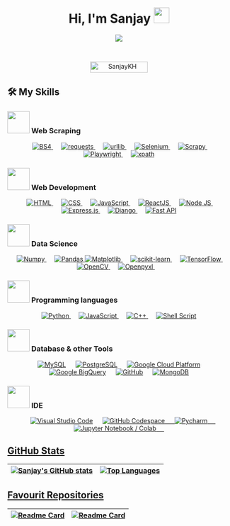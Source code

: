 <div>
<h1 align="center" >Hi, I'm Sanjay  
	<img src="https://media.giphy.com/media/hvRJCLFzcasrR4ia7z/giphy.gif" width="35">
</h1>      
<p align="center">    
    <a href="https://github.com/DenverCoder1/readme-typing-svg"><img src="https://readme-typing-svg.herokuapp.com?font=Time+New+Roman&color=%23C8BE25&size=25&center=true&vCenter=true&width=700&height=80&lines=Web+Scraping+🕸+Specialist;Professional+Python++🐍+Developer;Web+🌐+Developer;Machine+Learning+and+AI+Enthuasist;Life+Long+Learner"></a> 
</p>  
  <br>
  <p align="center"> 
	<img src="https://komarev.com/ghpvc/?username=SanjayKH-Git&label=Profile%20views&color=0047AB&style=plastic" alt="SanjayKH"   height=25px, width=130px/> 
  </p>
	
## 🛠️ My Skills
	
### <picture> <img src = "https://github.com/7oSkaaa/7oSkaaa/blob/main/Images/Front_End.gif?raw=true" width = 50px>  </picture> Web Scraping
<p align="center"> 
  &emsp; 
  <a href="https://pypi.org/project/beautifulsoup4/" target="_blank"> 
   <img alt="BS4" src="https://img.shields.io/badge/BeautifulSoup4%20-%23E34F26.svg?style=plastic&logo=BeautifulSoup4&logoColor=white">
  </a>   
  &emsp;
  <a href="https://pypi.org/project/requests/" target="_blank">
    <img alt="requests" src="https://img.shields.io/badge/requests%20-%231572B6.svg?style=plastic&logo=requests&logoColor=white">
  </a> 
  &emsp;
  <a href="https://www.geeksforgeeks.org/python-urllib-module/" target="_blank">
    <img alt="urllib" src="https://img.shields.io/badge/urllib-%2361DAFB.svg?style=plastic&logo=urllib&logoColor=black">
  </a>
  &emsp;
  <a href="https://www.geeksforgeeks.org/selenium-python-tutorial/" target="_blank"> 
     <img alt="Selenium" src="https://img.shields.io/badge/Selenium%20-%23F7DF1E.svg?style=plastic&logo=Selenium&logoColor=black">
   </a>
  &emsp;
  <a href="https://www.analyticsvidhya.com/blog/2017/07/web-scraping-in-python-using-scrapy" target="_blank"> 
     <img alt="Scrapy" src="https://img.shields.io/badge/scrapy%20-%23F7DF1E.svg?style=plastic&logo=Scrapy&logoColor=black">
   </a>
  &emsp;
   <a href="https://playwright.dev/" target="_blank"> 
     <img alt="Playwright" src="https://img.shields.io/badge/Playwright%20-%23F7DF1E.svg?style=plastic&logo=Playwright&logoColor=black">
   </a>
  &emsp;
   <a href="https://www.w3schools.com/xml/xpath_intro.asp" target="_blank"> 
     <img alt="xpath" src="https://img.shields.io/badge/xpath%20-%23F7DF1E.svg?style=plastic&logo=xpath&logoColor=black">
   </a>
</p>	

### <picture> <img src = "https://github.com/7oSkaaa/7oSkaaa/blob/main/Images/Front_End.gif?raw=true" width = 50px>  </picture>Web Development
<p align="center"> 
  &emsp; 
  <a href="https://www.w3.org/html/" target="_blank"> 
   <img alt="HTML" src="https://img.shields.io/badge/HTML5%20-%23E34F26.svg?style=flat-square&logo=html5&logoColor=white">
  </a>   
  &emsp;
  <a href="https://www.w3schools.com/css/" target="_blank">
    <img alt="CSS" src="https://img.shields.io/badge/CSS%20-%231572B6.svg?style=flat-square&logo=css3&logoColor=white">
  </a> 
  &emsp;
  <a href="https://developer.mozilla.org/en-US/docs/Web/JavaScript" target="_blank"> 
     <img alt="JavaScript" src="https://img.shields.io/badge/JavaScript%20-%23F7DF1E.svg?style=flat&logo=flat-square&logoColor=black">
   </a>
  &emsp; 	
  <a href="https://www.python.org" target="_blank">
    <img alt="ReactJS" src="https://img.shields.io/badge/React JS-%2361DAFB.svg?style=flat-square&logo=react&logoColor=black">
  </a>
  &emsp; 
  <a href="https://nodejs.org/" target="_blank"> 
   <img alt="Node JS" src="https://img.shields.io/badge/Node JS%20-%23E34F26.svg?style=plastic&logo=node.js&logoColor=white">
  </a>   
  &emsp;
  <a href="https://expressjs.com/" target="_blank">
    <img alt="Express.js" src="https://img.shields.io/badge/express-%23404d59.svg?style=plastic&logo=express&logoColor=white">
  </a> 
  &emsp;
  <a href="https://www.djangoproject.com/" target="_blank">
    <img alt="Django" src="https://img.shields.io/badge/Django-%234ea94b.svg?style=plastic&logo=django&logoColor=white">
  </a>
  &emsp;
  <a href="https://www.tutorialspoint.com/fastapi/index.htm" target="_blank">
    <img alt="Fast API" src="https://img.shields.io/badge/Fast API-%234ea94b.svg?style=plastic&logo=fastapi&logoColor=white">
  </a>
</p>

### <picture> <img src = "https://github.com/7oSkaaa/7oSkaaa/blob/main/Images/Front_End.gif?raw=true" width = 50px>  </picture>Data Science
<p align="center"> 
  &emsp; 
  <a href="https://numpy.org/" target="_blank"> 
   <img alt="Numpy" src="https://img.shields.io/badge/Numpy%20-%23E34F26.svg?style=plastic&logo=numpy&logoColor=white">
  </a>   
  &emsp;
  <a href="https://www.w3schools.com/python/pandas/default.asp" target="_blank">
    <img alt="Pandas" src="https://img.shields.io/badge/Pandas%20-%231572B6.svg?style=plastic&logo=pandas&logoColor=white">
  </a>
  <a href="https://matplotlib.org/" target="_blank">
    <img alt="Matplotlib" src="https://img.shields.io/badge/Matplotlib-%234ea94b.svg?style=plastic&logo=matplotlib&logoColor=white">
  </a>
  &emsp;
  <a href="https://scikit-learn.org/stable/" target="_blank"> 
     <img alt="scikit-learn" src="https://img.shields.io/badge/scikit-learn%20-%23F7DF1E.svg?style=flat&logo=scikit-learn&logoColor=black">
   </a>
  &emsp; 	
  <a href="https://www.tensorflow.org/" target="_blank">
    <img alt="TensorFlow" src="https://img.shields.io/badge/TensorFlow-%2361DAFB.svg?style=flat-square&logo=tensorflow&logoColor=black">
  </a>
  &emsp; 
  <a href="https://opencv.org/" target="_blank"> 
   <img alt="OpenCV" src="https://img.shields.io/badge/OpenCV%20-%23E34F26.svg?style=plastic&logo=opencv&logoColor=white">
  </a>   
  &emsp;
  <a href="https://openpyxl.readthedocs.io/en/stable/" target="_blank">
    <img alt="Openpyxl" src="https://img.shields.io/badge/Openpyxl-%23404d59.svg?style=plastic&logo=openpyxl&logoColor=white">
  </a> 
  &emsp;
</p>

### <picture> <img src = "https://github.com/7oSkaaa/7oSkaaa/blob/main/Images/Programming_Languages.gif?raw=true" width = 50px>  </picture> Programming languages

<p align="center"> 
  <a href="https://www.python.org" target="_blank">
    <img alt="Python" src="https://img.shields.io/badge/Python%20-%2314354C.svg?style=plastic&logo=python&logoColor=white">
  </a>
  &emsp;
  <a href="https://developer.mozilla.org/en-US/docs/Web/JavaScript" target="_blank"> 
     <img alt="JavaScript" src="https://img.shields.io/badge/JavaScript%20-%23F7DF1E.svg?style=plastic&logo=javascript&logoColor=black"> 
   </a>
  &emsp;   
  <a href="https://www.w3schools.com/cpp/" target="_blank"> 
    <img alt="C++" src="https://img.shields.io/badge/C++%20-%2300599C.svg?style=plastic&logo=c%2B%2B&logoColor=white">
  </a>  
  &emsp;
  <a href="https://www.w3schools.com/cpp/" target="_blank"> 
    <img alt="Shell Script" src="https://img.shields.io/badge/Shell Script%20-%2300599C.svg?style=plastic&logo=shell&logoColor=white">
  </a> 
</p>

 ### <picture> <img src = "https://github.com/7oSkaaa/7oSkaaa/blob/main/Images/Software_Tools.gif?raw=true" width = 50px>  </picture> Database & other Tools 
<p align="center">	
  &emsp;
    <a href="#"><img alt="MySQL" src="https://img.shields.io/badge/-MySQL-FE7A16?style=plastic&logo=MySQL&logoColor=white"></a>	
  &emsp;
    <a href="#"><img alt="PostgreSQL" src="https://img.shields.io/badge/-PostgreSQL-FE7A16?style=plastic&logo=PostgreSQL&logoColor=white"></a>
  &emsp;
    <a href="#"><img alt="Google Cloud Platform" src="https://img.shields.io/badge/-GCP-FE7A16?style=plastic&logo=googlecloud&logoColor=white"></a>
  &emsp;
    <a href="#"><img alt="Google BigQuery" src="https://img.shields.io/badge/Google BigQuery-%230F9D58.svg?style=plastic&logo=bigquery&logoColor=white"></a>
  &emsp;
    <a href="#"><img alt="GitHub" src="https://img.shields.io/badge/github-%23181717.svg?style=plastic&logo=github&logoColor=white"></a>
  &emsp;
  <a href="https://www.mongodb.com/" target="_blank">
    <img alt="MongoDB" src="https://img.shields.io/badge/mongodb-%234ea94b.svg?style=plastic&logo=mongodb&logoColor=white">
  </a>


</p>

 ### <picture> <img src = "https://github.com/7oSkaaa/7oSkaaa/blob/main/Images/IDEs.gif?raw=true" width = 50px>  </picture> IDE
 
<p align="center">
  &emsp;
    <a href="#"><img alt="Visual Studio Code" src="https://img.shields.io/badge/Visual%20Studio%20Code-0078d7.svg?style=plastic&logo=visual-studio-code&logoColor=white"></a>
    &emsp;
    <a href="#"><img alt="GitHub Codespace" src="https://img.shields.io/badge/Codespace-0078d7.svg?style=plastic&logo=github&logoColor=white">
  &emsp;
    <a href="#"><img alt="Pycharm" src="https://img.shields.io/badge/Pycharm-0078d7.svg?style=plastic&logo=Pycharm&logoColor=white">
  &emsp;
    <a href="#"><img alt="Jupyter Notebook / Colab" src="https://img.shields.io/badge/Jupyter Notebook / Colab-0078d7.svg?style=plastic&logo=jupyter&logoColor=white">
  &emsp;




<br>   

## GitHub Stats

| ![Sanjay's GitHub stats](https://github-readme-stats.vercel.app/api?username=SanjayKH-Git&show_icons=true&theme=tokyonight) | ![Top Languages](https://github-readme-stats.vercel.app/api/top-langs/?username=SanjayKH-Git&theme=radical) |
|:---:|:---:|

## Favourit Repositories

| [![Readme Card](https://github-readme-stats.vercel.app/api/pin/?username=SanjayKH-Git&repo=Food-Price-Clash&theme=tokyonight)](https://github.com/SanjayKH-Git/Food-Price-Clash) | [![Readme Card](https://github-readme-stats.vercel.app/api/pin/?username=SanjayKH-Git&repo=Real-Time-Pedestrian-Detection-Using-Deep-Learning-And-Computer-Vision&theme=tokyonight)](https://github.com/SanjayKH-Git/Real-Time-Pedestrian-Detection-Using-Deep-Learning-And-Computer-Vision) |
|:---:|:---:|

</div>

